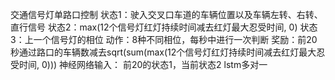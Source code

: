 交通信号灯单路口控制
状态1：驶入交叉口车道的车辆位置以及车辆左转、右转、直行信号
状态2：max(12个信号灯红灯持续时间减去红灯最大忍受时间, 0)
状态3：上一个信号灯的相位
动作：8种不同相位，每秒中进行一次判断
奖励：前20秒通过路口的车辆数减去sqrt(sum(max(12个信号灯红灯持续时间减去红灯最大忍受时间, 0)))
神经网络输入： 前20的状态1，当前状态2  lstm多对一